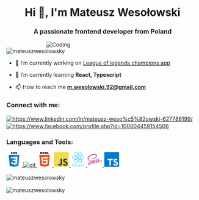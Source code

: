 <h1 align="center">Hi 👋, I'm Mateusz Wesołowski</h1>
<h3 align="center">A passionate frontend developer from Poland</h3>
<img align="right" alt="Coding" width="400" src="https://media.tenor.com/GVk4jB2u_i8AAAAd/coding.gif"
<p align="left"> <img src="https://komarev.com/ghpvc/?username=mateuszwesolowsky&label=Profile%20views&color=0e75b6&style=flat" alt="mateuszwesolowsky" /> </p>

- 🔭 I’m currently working on [League of legends champions app](https://github.com/MateuszWesolowsky/LeagueOfLegendsCards-App)

- 🌱 I’m currently learning **React, Typescript**

- 📫 How to reach me **m.wesolowski.92@gmail.com**

<h3 align="left">Connect with me:</h3>
<p align="left">
<a href="https://linkedin.com/in/mateusz-weso%c5%82owski-627786199/" target="blank"><img align="center" src="https://raw.githubusercontent.com/rahuldkjain/github-profile-readme-generator/master/src/images/icons/Social/linked-in-alt.svg" alt="https://www.linkedin.com/in/mateusz-weso%c5%82owski-627786199/" height="30" width="40" /></a>
<a href="https://fb.com/profile.php?id=100004459154506" target="blank"><img align="center" src="https://raw.githubusercontent.com/rahuldkjain/github-profile-readme-generator/master/src/images/icons/Social/facebook.svg" alt="https://www.facebook.com/profile.php?id=100004459154506" height="30" width="40" /></a>
</p>

<h3 align="left">Languages and Tools:</h3>
<p align="left"> <a href="https://www.w3schools.com/css/" target="_blank" rel="noreferrer"> <img src="https://raw.githubusercontent.com/devicons/devicon/master/icons/css3/css3-original-wordmark.svg" alt="css3" width="40" height="40"/> </a> <a href="https://git-scm.com/" target="_blank" rel="noreferrer"> <img src="https://www.vectorlogo.zone/logos/git-scm/git-scm-icon.svg" alt="git" width="40" height="40"/> </a> <a href="https://www.w3.org/html/" target="_blank" rel="noreferrer"> <img src="https://raw.githubusercontent.com/devicons/devicon/master/icons/html5/html5-original-wordmark.svg" alt="html5" width="40" height="40"/> </a> <a href="https://developer.mozilla.org/en-US/docs/Web/JavaScript" target="_blank" rel="noreferrer"> <img src="https://raw.githubusercontent.com/devicons/devicon/master/icons/javascript/javascript-original.svg" alt="javascript" width="40" height="40"/> </a> <a href="https://reactjs.org/" target="_blank" rel="noreferrer"> <img src="https://raw.githubusercontent.com/devicons/devicon/master/icons/react/react-original-wordmark.svg" alt="react" width="40" height="40"/> </a> <a href="https://sass-lang.com" target="_blank" rel="noreferrer"> <img src="https://raw.githubusercontent.com/devicons/devicon/master/icons/sass/sass-original.svg" alt="sass" width="40" height="40"/> </a> <a href="https://www.typescriptlang.org/" target="_blank" rel="noreferrer"> <img src="https://raw.githubusercontent.com/devicons/devicon/master/icons/typescript/typescript-original.svg" alt="typescript" width="40" height="40"/> </a> </p>

<p><img align="center" src="https://github-readme-stats.vercel.app/api/top-langs?username=mateuszwesolowsky&show_icons=true&locale=en&layout=compact" alt="mateuszwesolowsky" /></p>

<p><img align="center" src="https://github-readme-streak-stats.herokuapp.com/?user=mateuszwesolowsky&" alt="mateuszwesolowsky" /></p>
